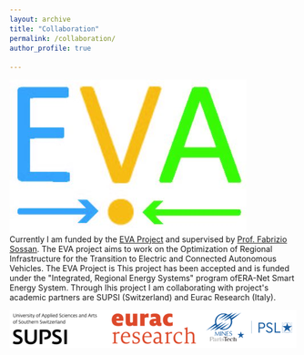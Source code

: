 ```yaml
---
layout: archive
title: "Collaboration"
permalink: /collaboration/ 
author_profile: true

---
```


![Alt Text](https://github.com/BiswarupM/BiswarupM.github.io/blob/master/images/cropped-EVA_logo.jpg)  
Currently I am funded by the [EVA Project](https://evaproject.eu/) and supervised by [Prof. Fabrizio Sossan](https://cv.archives-ouvertes.fr/fabrizio-sossan). The EVA project aims to work on the Optimization of Regional Infrastructure for the Transition to Electric and Connected Autonomous Vehicles. The EVA Project is  This project has been accepted and is funded under the "Integrated, Regional Energy Systems" program ofERA-Net Smart Energy System. Through Ihis project I am collaborating with  project's academic partners are SUPSI (Switzerland) and Eurac Research (Italy).

![Alt Text](https://github.com/BiswarupM/BiswarupM.github.io/blob/master/images/EVA_Partners2.png)
